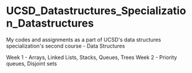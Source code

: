 # UCSD_Datastructures_Specialization_Datastructures

My codes and assignments as a part of UCSD's data structures specialization's second course - Data Structures

Week 1 - Arrays, Linked Lists, Stacks, Queues, Trees
Week 2 - Priority queues, Disjoint sets

